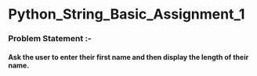 # Python_String_Basic_Assignment_1

### Problem Statement :- 

#### Ask the user to enter their first name and then display the length of their name.
